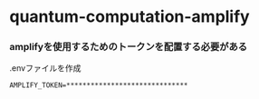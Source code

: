# quantum-computation-amplify

### amplifyを使用するためのトークンを配置する必要がある
.envファイルを作成
```
AMPLIFY_TOKEN=******************************
```

